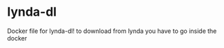 # lynda-dl

Docker file for lynda-dl! 
to download from lynda you have to go inside the docker 

``` docker exec -it lynda-dl bash 

